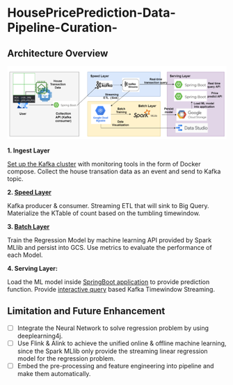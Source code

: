 
# HousePricePrediction-Data-Pipeline-Curation-


## Architecture Overview

![](https://raw.githubusercontent.com/saLeox/photoHub/main/20210501101750.png)

 **1. Ingest Layer**
 
[Set up the Kafka cluster](https://github.com/saLeox/kafka-cluster-docker-setup) with monitoring tools in the form of Docker compose.
Collect the house transation data as an event and send to Kafka topic.
	
 **2. [Speed Layer](https://github.com/saLeox/HousePricePrediction-Streaming-Data-Pipeline)**
 
 Kafka producer & consumer.
 Streaming ETL that will sink to Big Query.
 Materialize the KTable of count based on the tumbling timewindow.
 
 **3. [Batch Layer](https://github.com/saLeox/HousePricePrediction-BatchTraining)**
 
Train the Regression Model by machine learning API provided by Spark MLlib and persist into GCS.
Use metrics to evaluate the performance of each Model.

 **4. Serving Layer:**
 
Load the ML model inside [SpringBoot application](https://github.com/saLeox/HousePricePrediction-ServingAPI) to provide prediction function.
Provide [interactive query](https://github.com/saLeox/HousePricePrediction-Streaming-Data-Pipeline/blob/main/src/main/java/com/gof/springcloud/streams/query/InteractiveQueryController.java) based Kafka Timewindow Streaming.

## Limitation and Future Enhancement

 - [ ] Integrate the Neural Network to solve regression problem by using
       deeplearning4j.
 - [ ] Use Flink & Alink to achieve the unified online & offline machine
       learning, since the Spark MLlib only provide the streaming linear regression model for the regression problem.
 - [ ] Embed the pre-processing and feature engineering into pipeline
       and make them automatically.
